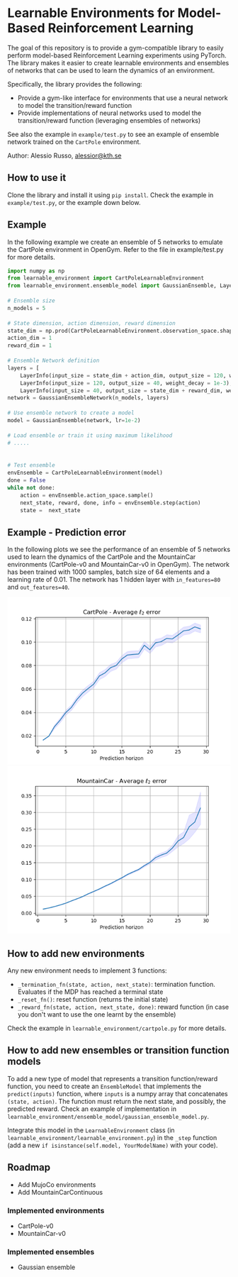 # Learnable Environments for Model-Based Reinforcement Learning

The goal of this repository is to provide a gym-compatible library to easily perform model-based Reinforcement Learning experiments using PyTorch.
The library makes it easier to create learnable environments and ensembles of networks that can be used to learn the dynamics of an environment.

Specifically, the library provides the following:

- Provide a gym-like interface for environments that use a neural network to model the transition/reward function
- Provide implementations of neural networks used to model the transition/reward function (leveraging ensembles of networks)

See also the example in `example/test.py` to see an example of ensemble network trained on the `CartPole` environment.

Author: Alessio Russo, alessior@kth.se

## How to use it

Clone the library and install it using `pip install`. Check the example in `example/test.py`, or the example down below.

## Example

In the following example we create an ensemble of 5 networks to emulate the CartPole environment in OpenGym. Refer to the file in example/test.py for more details.

```python
import numpy as np
from learnable_environment import CartPoleLearnableEnvironment
from learnable_environment.ensemble_model import GaussianEnsemble, LayerInfo, GaussianEnsembleNetwork

# Ensemble size
n_models = 5

# State dimension, action dimension, reward dimension
state_dim = np.prod(CartPoleLearnableEnvironment.observation_space.shape)
action_dim = 1
reward_dim = 1

# Ensemble Network definition
layers = [
    LayerInfo(input_size = state_dim + action_dim, output_size = 120, weight_decay = 1e-3), 
    LayerInfo(input_size = 120, output_size = 40, weight_decay = 1e-3),
    LayerInfo(input_size = 40, output_size = state_dim + reward_dim, weight_decay = 5e-4)]
network = GaussianEnsembleNetwork(n_models, layers)

# Use ensemble network to create a model
model = GaussianEnsemble(network, lr=1e-2)

# Load ensemble or train it using maximum likelihood
# .....


# Test ensemble
envEnsemble = CartPoleLearnableEnvironment(model)
done = False
while not done:
    action = envEnsemble.action_space.sample()
    next_state, reward, done, info = envEnsemble.step(action)
    state =  next_state

```

## Example - Prediction error

In the following plots we see the performance of an ensemble of 5 networks used to learn the dynamics of the CartPole and the MountainCar environments (CartPole-v0 and MountainCar-v0 in OpenGym). The network has been trained with 1000 samples, batch size of 64 elements and a learning rate of 0.01. The network has 1 hidden layer with `in_features=80` and `out_features=40`.

![Prediction error at different horizon lengths](example/img/example-cartpole.png "Cartpole") ![alt-text-2](example/img/example-mountaincar.png "MountainCar")

## How to add new environments

Any new environment needs to implement 3 functions:

- `_termination_fn(state, action, next_state)`: termination function. Evaluates if the MDP has reached a terminal state
- `_reset_fn()`: reset function (returns the initial state)
- `_reward_fn(state, action, next_state, done)`: reward function (in case you don't want to use the one learnt by the ensemble)

Check the example in `learnable_environment/cartpole.py` for more details.

## How to add new ensembles or transition function models

To add a new type of model that represents a transition function/reward function, you need to create an `EnsembleModel` that implements the `predict(inputs)` function, where `inputs` is a numpy array that concatenates `(state, action)`. The function must return the next state, and possibly, the predicted reward. Check an example of implementation in `learnable_environment/ensemble_model/gaussian_ensemble_model.py`.

Integrate this model in the `LearnableEnvironment` class (in `learnable_environment/learnable_environment.py`) in the `_step` function (add a new `if isinstance(self.model, YourModelName)` with your code).

## Roadmap

- Add MujoCo environments
- Add MountainCarContinuous

### Implemented environments

- CartPole-v0
- MountainCar-v0

### Implemented ensembles

- Gaussian ensemble
